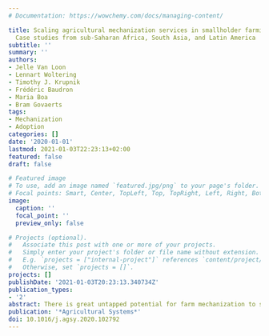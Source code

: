 ```yaml
---
# Documentation: https://wowchemy.com/docs/managing-content/

title: Scaling agricultural mechanization services in smallholder farming systems;
  Case studies from sub-Saharan Africa, South Asia, and Latin America
subtitle: ''
summary: ''
authors:
- Jelle Van Loon
- Lennart Woltering
- Timothy J. Krupnik
- Frédéric Baudron
- Maria Boa
- Bram Govaerts
tags:
- Mechanization
- Adoption
categories: []
date: '2020-01-01'
lastmod: 2021-01-03T22:23:13+02:00
featured: false
draft: false

# Featured image
# To use, add an image named `featured.jpg/png` to your page's folder.
# Focal points: Smart, Center, TopLeft, Top, TopRight, Left, Right, BottomLeft, Bottom, BottomRight.
image:
  caption: ''
  focal_point: ''
  preview_only: false

# Projects (optional).
#   Associate this post with one or more of your projects.
#   Simply enter your project's folder or file name without extension.
#   E.g. `projects = ["internal-project"]` references `content/project/deep-learning/index.md`.
#   Otherwise, set `projects = []`.
projects: []
publishDate: '2021-01-03T20:23:13.340734Z'
publication_types:
- '2'
abstract: There is great untapped potential for farm mechanization to support rural development initiatives in low- and middle-income countries. As technology transfer of large machinery from high-income countries was ineffective during the 1980s and   90s, mechanization options were developed appropriate to resource poor farmers cultivating small and scattered plots. More recently, projects that aim to increase the adoption of farm machinery have tended to target service providers rather than individual   farmers. This paper uses the Scaling Scan tool to assess three project case studies   designed to scale different Mechanization Service Provider Models (MSPMs) in Mexico,   Zimbabwe, and Bangladesh. It provides a useful framework to assess the gap between international lessons learned on scaling captured in forty tactical questions over ten 'scaling ingredients' as perceived by stakeholders involved in the projects, as well as private sector actors and government employees. Although at first sight the case studies seem to successfully reach high numbers of end users, the assessment exposes issues around the sustainable and transformative nature of the interventions. These are highly influenced by the design of the projects and by the environment and context of the intervention areas. Across the three case studies, large-scale adoption of the models was found to be hampered by lack of finance to set up MSPMs and insufficient collaboration among the value chain actors to strengthen and foster Mechanization Service Provider (MSP) entrepreneurs. Applying a scaling perspective on each case study project exposed important lessons on minimizing project dependencies. Positive examples include integration of capacity development materials in vocational training centers in Zimbabwe, promotion of MSPMs by other donors in East Africa and levering of nearly USD six million of private sector investment in appropriate machinery in Bangladesh. On the other hand, there is still a high dependency on the projects in terms of coaching of service providers, facilitating collaboration along the value chain, and provision of leadership and advocacy to address issues at governance level. These results have important implications for similar development interventions aimed at increasing smallholder access to mechanization services at scale and is to our knowledge the first cross-continental assessment of these issues to date.
publication: '*Agricultural Systems*'
doi: 10.1016/j.agsy.2020.102792
---
```

